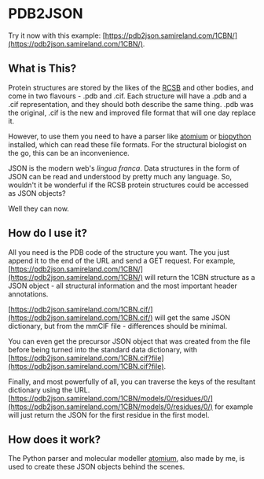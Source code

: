 # PDB2JSON

Try it now with this example: [https://pdb2json.samireland.com/1CBN/](https://pdb2json.samireland.com/1CBN/).

## What is This?

Protein structures are stored by the likes of the [RCSB](https://www.rcsb.org/) and other bodies, and come in two flavours - .pdb and .cif. Each structure will have a .pdb and a .cif representation, and they should both describe the same thing. .pdb was the original, .cif is the new and improved file format that will one day replace it.

However, to use them you need to have a parser like [atomium](https://atomium.samireland.com/) or [biopython](https://biopython.org/) installed, which can read these file formats. For the structural biologist on the go, this can be an inconvenience.

JSON is the modern web's *lingua franca*. Data structures in the form of JSON can be read and understood by pretty much any language. So, wouldn't it be wonderful if the RCSB protein structures could be accessed as JSON objects?

Well they can now.

## How do I use it?

All you need is the PDB code of the structure you want. The you just append it to the end of the URL and send a GET request. For example, [https://pdb2json.samireland.com/1CBN/](https://pdb2json.samireland.com/1CBN/) will return the 1CBN structure as a JSON object - all structural information and the most important header annotations.

[https://pdb2json.samireland.com/1CBN.cif/](https://pdb2json.samireland.com/1CBN.cif/) will get the same JSON dictionary, but from the mmCIF file - differences should be minimal.

You can even get the precursor JSON object that was created from the file before being turned into the standard data dictionary, with [https://pdb2json.samireland.com/1CBN.cif?file](https://pdb2json.samireland.com/1CBN.cif?file).

Finally, and most powerfully of all, you can traverse the keys of the resultant dictionary using the URL. [https://pdb2json.samireland.com/1CBN/models/0/residues/0/](https://pdb2json.samireland.com/1CBN/models/0/residues/0/) for example will just return the JSON for the first residue in the first model.

## How does it work?

The Python parser and molecular modeller [atomium](https://atomium.samireland.com/), also made by me, is used to create these JSON objects behind the scenes.